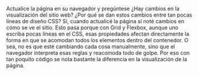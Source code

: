 Actualice la página en su navegador y pregúntese ¿Hay cambios en la visualización del sitio web? 
¿Por qué se dan estos cambios entre tan pocas líneas de diseño CSS?
Sí, cuando actualicé la página sí noté cambios en cómo se ve el sitio. Esto pasa porque con Grid y Flexbox, aunque uno escriba pocas líneas en el CSS, 
esas propiedades afectan directamente la forma en que se acomodan todos los elementos dentro del contenedor. 
O sea, no es que esté cambiando cada cosa manualmente, sino que el navegador interpreta esas reglas y reacomoda todo de golpe. 
Por eso con tan poquito código se nota bastante la diferencia en la visualización de la página.
